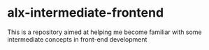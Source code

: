 # alx-intermediate-frontend
This is a repository aimed at helping me become familiar with some intermediate concepts in front-end development
